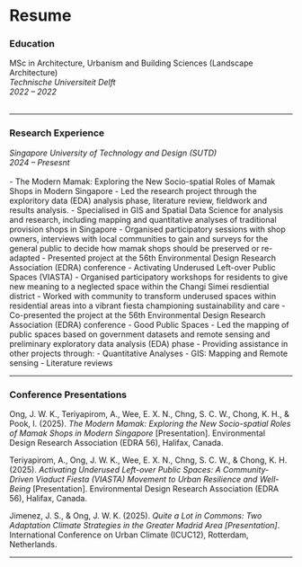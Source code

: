 # Resume

### Education

<div class="entry">
  <div class="entry-left">
    MSc in Architecture, Urbanism and Building Sciences (Landscape Architecture)<br>
    <em>Technische Universiteit Delft</em>
  </div>
  <div class="entry-right">
    <em>2022 – 2022</em>
  </div>
</div>
<br>
<hr>

### Research Experience
<div class="entry">
  <div class="entry-left">
    <em>Singapore University of Technology and Design (SUTD)</em>
  </div>
  <div class="entry-right">
    <em>2024 – Presesnt</em>
  </div>
</div>
<br>
- The Modern Mamak: Exploring the New Socio-spatial Roles of Mamak Shops in Modern Singapore
  - Led the research project through the exploritory data (EDA) analysis phase, literature review, fieldwork and results analysis.
  - Specialised in GIS and Spatial Data Science for analysis and research, including mapping and quantitative analyses of traditional provision shops in Singapore
  - Organised participatory sessions with shop owners, interviews with local communities to gain and surveys for the general public to decide how mamak shops should be preserved or re-adapted
  - Presented project at the 56th Environmental Design Research Association (EDRA) conference
- Activating Underused Left-over Public Spaces (VIASTA)
  - Organised participatory workshops for residents to give new meaning to a neglected space within the Changi Simei resdiential district
  - Worked with community to transform underused spaces within residential areas into a vibrant fiesta championing sustainability and care
  - Co-presented the project at the 56th Environmental Design Research Association (EDRA) conference
- Good Public Spaces
  - Led the mapping of public spaces based on government datasets and remote sensing and preliminary exploratory data analysis (EDA) phase
- Providing assistance in other projects through:
  - Quantitative Analyses
  - GIS: Mapping and Remote sensing
  - Literature reviews

<hr>


### Conference Presentations

Ong, J. W. K., Teriyapirom, A., Wee, E. X. N., Chng, S. C. W., Chong, K. H., & Pook, I. (2025). *The Modern Mamak: Exploring the New Socio-spatial Roles of Mamak Shops in Modern Singapore* [Presentation]. Environmental Design Research Association (EDRA 56), Halifax, Canada.

Teriyapirom, A., Ong, J. W. K., Wee, E. X. N., Chng, S. C. W., & Chong, K. H. (2025). *Activating Underused Left-over Public Spaces: A Community-Driven Viaduct Fiesta (VIASTA) Movement to Urban Resilience and Well-Being* [Presentation]. Environmental Design Research Association (EDRA 56), Halifax, Canada.

Jimenez, J. S., & Ong, J. W. K. (2025). *Quite a Lot in Commons: Two Adaptation Climate Strategies in the Greater Madrid Area [Presentation]*. International Conference on Urban Climate (ICUC12), Rotterdam, Netherlands.

<hr>


<style>
header img {
  width: 140px !important;
  height: auto !important;
}  


a {
  color: #b20738;
  font-weight: 400;        
  text-decoration: none;
}

a:hover {
  color: #b20738;
  text-decoration: none;
  font-weight: 400;       
}
</style>
